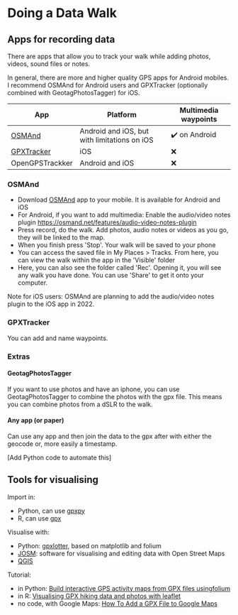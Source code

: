 # Doing a Data Walk

<!-- Apps:

- [Echoes](https://echoes.xyz/)
- [Open GPS Tracker](https://wiki.openstreetmap.org/wiki/Open_GPS_Tracker) -->

## Apps for recording data

There are apps that allow you to track your walk while adding photos, videos, sound files or notes.

In general, there are more and higher quality GPS apps for Android mobiles. I recommend OSMAnd for Android users and GPXTracker (optionally combined with GeotagPhotosTagger) for iOS.

| App | Platform | Multimedia waypoints |
| --- | --- | --- |
| [OSMAnd](https://osmand.net/) | Android and iOS, but with limitations on iOS | :heavy_check_mark: on Android |
| [GPXTracker](https://wiki.openstreetmap.org/wiki/OpenGpxTracker) | iOS | :x: |
| OpenGPSTrackker | Android and iOS | :x: |

### OSMAnd

- Download [OSMAnd](https://osmand.net/) app to your mobile. It is available for Android and iOS
- For Android, if you want to add multimedia: Enable the audio/video notes plugin https://osmand.net/features/audio-video-notes-plugin
- Press record, do the walk. Add photos, audio notes or videos as you go, they will be linked to the map.
- When you finish press 'Stop'. Your walk will be saved to your phone
- You can access the saved file in My Places > Tracks. From here, you can view the walk within the app in the 'Visible' folder
- Here, you can also see the folder called 'Rec'. Opening it, you will see any walk you have done. You can use 'Share' to get it onto your computer.

Note for iOS users: OSMAnd are planning to add the audio/video notes plugin to the iOS app in 2022.

### GPXTracker

You can add and name waypoints.

### Extras

#### GeotagPhotosTagger

If you want to use photos and have an iphone, you can use GeotagPhotosTagger to combine the photos with the gpx file. This means you can combine photos from a dSLR to the walk.

#### Any app (or paper)

Can use any app and then join the data to the gpx after with either the geocode or, more easily a timestamp.

[Add Python code to automate this]

## Tools for visualising

Import in:

- Python, can use [gpxpy](https://pypi.org/project/gpxpy/)
- R, can use [gpx]()

Visualise with:

- Python: [gpxlotter](https://pypi.org/project/gpxplotter/), based on matplotlib and folium
- [JOSM](https://josm.openstreetmap.de/): software for visualising and editing data with Open Street Maps
- [QGIS](https://qgis.org)



Tutorial:

- in Python: [Build interactive GPS activity maps from GPX files usingfolium](https://towardsdatascience.com/build-interactive-gps-activity-maps-from-gpx-files-using-folium-cf9eebba1fe7)
- in R: [Visualising GPX hiking data and photos with leaflet](https://marionlouveaux.fr/blog/gpx-tracks-and-leaflet-interactive-map/)
- no code, with Google Maps: [How To Add a GPX File to Google Maps](https://www.alphr.com/gpx-google-maps/)
